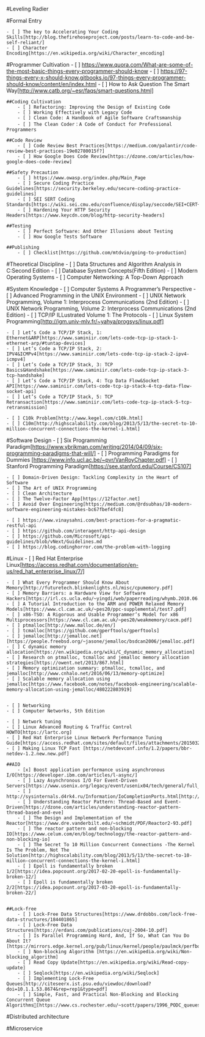 #Leveling Radier


#Formal Entry

    - [ ] The key to Accelerating Your Coding Skills[http://blog.thefirehoseproject.com/posts/learn-to-code-and-be-self-reliant/]
    - [ ] Character Encoding[https://en.wikipedia.org/wiki/Character_encoding]

#Programmer Cultivation
    - [ ] https://www.quora.com/What-are-some-of-the-most-basic-things-every-programmer-should-know
    - [ ] https://97-things-every-x-should-know.gitbooks.io/97-things-every-programmer-should-know/content/en/index.html
    - [ ] How to Ask Question The Smart Way[http://www.catb.org/~esr/faqs/smart-questions.html]

	##Coding Cultivation
        - [ ] Refactoring: Improving the Design of Existing Code
        - [ ] Working Effectively with Legacy Code
        - [ ] Clean Code: A Handbook of Agile Software Craftsmanship
        - [ ] The Clean Coder：A Code of Conduct for Professional Programmers

	##Code Review
        - [ ] Code Review Best Practices[https://medium.com/palantir/code-review-best-practices-19e02780015f?]	
        - [ ] How Google Does Code Review[https://dzone.com/articles/how-google-does-code-review]

	##Safety Precaution
        - [ ] https://www.owasp.org/index.php/Main_Page
        - [ ] Secure Coding Practice Guidelines[https://security.berkeley.edu/secure-coding-practice-guidelines]
        - [ ] SEI SERT Coding Standards[https://wiki.sei.cmu.edu/confluence/display/seccode/SEI+CERT+Coding+Standards]
        - [ ] Hardening Your HTTP Security Headers[https://www.keycdn.com/blog/http-security-headers]

	##Testing
        - [ ] Perfect Software: And Other Illusions about Testing
        - [ ] How Google Tests Software

	##Publishing
        - [ ] Checklist[https://github.com/mtdvio/going-to-production]

#Theoretical Discipline
    - [ ] Data Structures and Algorithm Analysis in C:Second Edition
    - [ ] Database System Concepts(Fifth Edition)
    - [ ] Modern Operating Systems
    - [ ] Computer Networking: A Top-Down Approach

#System Knowledge
    - [ ] Computer Systems A Programmer’s Perspective
    - [ ] Advanced Programming in the UNIX Environment
    - [ ] UNIX Network Programming, Volume 1: Interprocess Communications (2nd Edition)
    - [ ] UNIX Network Programming, Volume 2: Interprocess Communications (2nd Edition)
    - [ ] TCP/IP ILLustrated Volume 1: The Protocols
    - [ ] Linux System Programming[http://igm.univ-mlv.fr/~yahya/progsys/linux.pdf]

    - [ ] Let’s Code a TCP/IP Stack, 1: Ethernet&ARP[https://www.saminiir.com/lets-code-tcp-ip-stack-1-ethernet-arp/#tuntap-devices]
    - [ ] Let’s Code a TCP/IP Stack, 2: IPV4&ICMPv4[https://www.saminiir.com/lets-code-tcp-ip-stack-2-ipv4-icmpv4]
    - [ ] Let’s Code a TCP/IP Stack, 3: TCP Basics&Handshake[https://www.saminiir.com/lets-code-tcp-ip-stack-3-tcp-handshake]
    - [ ] Let’s Code a TCP/IP Stack, 4: Tcp Data Flow&Socket API[https://www.saminiir.com/lets-code-tcp-ip-stack-4-tcp-data-flow-socket-api]
    - [ ] Let’s Code a TCP/IP Stack, 5: TCP Retransaction[https://www.saminiir.com/lets-code-tcp-ip-stack-5-tcp-retransmission]

    - [ ] C10k Problem[http://www.kegel.com/c10k.html]
    - [ ] C10m[http://highscalability.com/blog/2013/5/13/the-secret-to-10-million-concurrent-connections-the-kernel-i.html]



#Software Design
    - [ ] Six Programming Paradigm[https://www.ybrikman.com/writing/2014/04/09/six-programming-paradigms-that-will/]
    - [ ]  Programming Paradigms for Dummies [https://www.info.ucl.ac.be/~pvr/VanRoyChapter.pdf]
    - [ ] Stanford Programming Paradigm[https://see.stanford.edu/Course/CS107]

    - [ ] Domain-Driven Design: Tackling Complexity in the Heart of Software
    - [ ] The Art of UNIX Programming
    - [ ] Clean Architecture
    - [ ] The Twelve-Factor App[https://12factor.net]
    - [ ] Avoid Over Engineering[https://medium.com/@rdsubhas/10-modern-software-engineering-mistakes-bc67fbef4fc8]

    - [ ] https://www.vinaysahni.com/best-practices-for-a-pragmatic-restful-api
    - [ ] https://github.com/interagent/http-api-design
    - [ ] https://github.com/Microsoft/api-guidelines/blob/vNext/Guidelines.md
    - [ ] https://blog.codinghorror.com/the-problem-with-logging


#Linux
    - [ ] Red Hat Enterprise Linux[https://access.redhat.com/documentation/en-us/red_hat_enterprise_linux/7/]

    - [ ] What Every Programmer Should Know About Memory[http://futuretech.blinkenlights.nl/misc/cpumemory.pdf]
    - [ ] Memory Barriers: a Hardware View for Software Hackers[https://irl.cs.ucla.edu/~yingdi/web/paperreading/whymb.2010.06.07c.pdf]
    - [ ] A Tutorial Introduction to the ARM and POWER Relaxed Memory Models[https://www.cl.cam.ac.uk/~pes20/ppc-supplemental/test7.pdf]
    - [ ] x86-TSO: A Rigorous and Usable Programmer’s Model for x86 Multiprocessors[https://www.cl.cam.ac.uk/~pes20/weakmemory/cacm.pdf]
    - [ ] ptmalloc[http://www.malloc.de/en/]
    - [ ] tcmalloc[https://github.com/gperftools/gperftools]
    - [ ] jemalloc[http://jemalloc.net][https://people.freebsd.org/~jasone/jemalloc/bsdcan2006/jemalloc.pdf]
    - [ ] C dynamic memory allocation[https://en.wikipedia.org/wiki/C_dynamic_memory_allocation]
    - [ ] Research on ptmalloc, tcmalloc and jemalloc memory allocation strategies[https://owent.net/2013/867.html]
    - [ ] Memory optimization summary: ptmalloc, tcmalloc, and jemalloc[http://www.cnhalo.net/2016/06/13/memory-optimize]
    - [ ] Scalable memory allocation using jemalloc[https://www.facebook.com/notes/facebook-engineering/scalable-memory-allocation-using-jemalloc/480222803919]


    - [ ] Networking
    - [ ] Computer Networks, 5th Edition

    - [ ] Network tuning
    - [ ] Linux Advanced Routing & Traffic Control HOWTO[https://lartc.org]
    - [ ] Red Hat Enterprise Linux Network Performance Tuning Guide[https://access.redhat.com/sites/default/files/attachments/20150325_network_performance_tuning.pdf]
    - [ ] Making Linux TCP Fast [https://netdevconf.info/1.2/papers/bbr-netdev-1.2.new.new.pdf]

	##AIO
        - [x] Boost application performance using asynchronous I/O[https://developer.ibm.com/articles/l-async/]
        - [ ] Lazy Asynchronous I/O For Event-Driven Servers[https://www.usenix.org/legacy/event/usenix04/tech/general/full_papers/elmeleegy/elmeleegy_html/html.html]
        - [ ] http://sysinternals.d4rk4.ru/Information/IoCompletionPorts.html[http://sysinternals.d4rk4.ru/Information/IoCompletionPorts.html]
        - [ ] Understanding Reactor Pattern: Thread-Based and Event-Driven[https://dzone.com/articles/understanding-reactor-pattern-thread-based-and-eve]
        - [ ] The Design and Implementation of the Reactor[https://www.dre.vanderbilt.edu/~schmidt/PDF/Reactor2-93.pdf]
        - [ ] The reactor pattern and non-blocking IO[https://www.celum.com/en/blog/technology/the-reactor-pattern-and-non-blocking-io]
        - [ ] The Secret To 10 Million Concurrent Connections -The Kernel Is The Problem, Not The Solution[http://highscalability.com/blog/2013/5/13/the-secret-to-10-million-concurrent-connections-the-kernel-i.html]
        - [ ] Epoll is fundamentally broken 1/2[https://idea.popcount.org/2017-02-20-epoll-is-fundamentally-broken-12/]
        - [ ] Epoll is fundamentally broken 2/2[https://idea.popcount.org/2017-03-20-epoll-is-fundamentally-broken-22/]


	##Lock-free
        - [ ] Lock-Free Data Structures[https://www.drdobbs.com/lock-free-data-structures/184401865]
        - [ ] Lock-Free Data Structures[https://erdani.com/publications/cuj-2004-10.pdf]
        - [ ] Is Parallel Programming Hard, And, If So, What Can You Do About It?[https://mirrors.edge.kernel.org/pub/linux/kernel/people/paulmck/perfbook/perfbook.html]
        - [ ] Non-blocking Algorithm [https://en.wikipedia.org/wiki/Non-blocking_algorithm]
        - [ ] Read Copy Update[https://en.wikipedia.org/wiki/Read-copy-update]
        - [ ] Seqlock[https://en.wikipedia.org/wiki/Seqlock]
        - [ ] Implementing Lock-Free Queues[http://citeseerx.ist.psu.edu/viewdoc/download?doi=10.1.1.53.8674&rep=rep1&type=pdf]
        - [ ] Simple, Fast, and Practical Non-Blocking and Blocking Concurrent Queue Algorithms􏰆[https://www.cs.rochester.edu/~scott/papers/1996_PODC_queues.pdf]


#Distributed architecture
	

#Microservice

